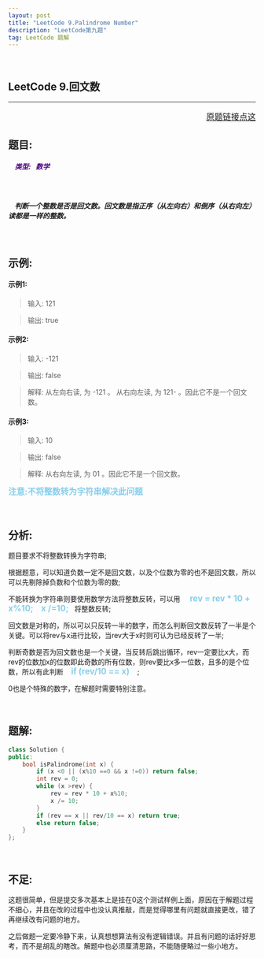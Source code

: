 ```yaml
---
layout: post
title: "LeetCode 9.Palindrome Number"
description: "LeetCode第九题"
tag: LeetCode 题解
---
```


<br />

 **LeetCode 9.回文数**
---
---
<p style="text-align:right;font-size:120%">
<a href="https://leetcode-cn.com/problems/palindrome-number/description/" target="blank">
原题链接点这
</a>
</p>

## **题目:**

##### <b style=";color:Indigo">&nbsp;&nbsp;&nbsp; 类型: &nbsp; 数学 </b>

<br />

##### &nbsp;&nbsp;&nbsp; 判断一个整数是否是回文数。回文数是指正序（从左向右）和倒序（从右向左）读都是一样的整数。

<br />

## **示例:**

#### 示例1:

>输入: 121

>输出: true

#### 示例2:

>输入: -121

>输出: false

>解释: 从左向右读, 为 -121 。 从右向左读, 为 121- 。因此它不是一个回文数。

####  示例3:

>输入: 10

>输出: false

>解释: 从右向左读, 为 01 。因此它不是一个回文数。

<b style="color:skyblue;font-size:1.2em">注意:不将整数转为字符串解决此问题 </b>

<br />

## **分析:**

题目要求不将整数转换为字符串;

根据题意，可以知道负数一定不是回文数，以及个位数为零的也不是回文数，所以可以先剔除掉负数和个位数为零的数;

不能转换为字符串则要使用数学方法将整数反转，可以用
&nbsp;&nbsp;&nbsp;  <b style="color:skyblue;font-size: 1.2em">rev = rev * 10 + x%10; &nbsp;&nbsp;&nbsp;x /=10;&nbsp;&nbsp;&nbsp;</b>将整数反转;

回文数是对称的，所以可以只反转一半的数字，而怎么判断回文数反转了一半是个关键。可以将rev与x进行比较，当rev大于x时则可认为已经反转了一半;

判断奇数是否为回文数也是一个关键，当反转后跳出循环，rev一定要比x大，而rev的位数加x的位数即此奇数的所有位数，则rev要比x多一位数，且多的是个位数，所以有此判断<b style="color:skyblue;font-size: 1.2em">&nbsp;&nbsp;&nbsp; if  (rev/10 == x) &nbsp;&nbsp;&nbsp;</b>;

0也是个特殊的数字，在解题时需要特别注意。

<br />

## **题解:**

```C++
class Solution {
public:
    bool isPalindrome(int x) {
        if (x <0 || (x%10 ==0 && x !=0)) return false;
        int rev = 0;
        while (x >rev) {
            rev = rev * 10 + x%10;
            x /= 10;
        }
        if (rev == x || rev/10 == x) return true;
        else return false;
    }
};
````

<br />

## **不足:**

这题很简单，但是提交多次基本上是挂在0这个测试样例上面，原因在于解题过程不细心，并且在改的过程中也没认真推敲，而是觉得哪里有问题就直接更改，错了再继续改有问题的地方。

之后做题一定要冷静下来，认真想想算法有没有逻辑错误。并且有问题的话好好思考，而不是胡乱的瞎改。解题中也必须厘清思路，不能随便略过一些小地方。
